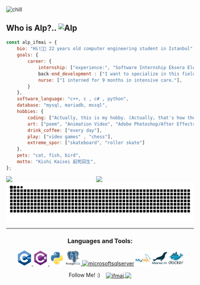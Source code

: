 <img align="center" src="https://i.pinimg.com/originals/16/69/e5/1669e57761ccc67fa5e31a09a54764d0.gif" alt="chill"/>


## Who is Alp?.. <img src="https://images-wixmp-ed30a86b8c4ca887773594c2.wixmp.com/f/775dfae9-f9b5-46c9-bcd8-62e7d40ba177/dg8idr3-46121b2a-2beb-4f64-9caa-0d046f39eac0.gif?token=eyJ0eXAiOiJKV1QiLCJhbGciOiJIUzI1NiJ9.eyJzdWIiOiJ1cm46YXBwOjdlMGQxODg5ODIyNjQzNzNhNWYwZDQxNWVhMGQyNmUwIiwiaXNzIjoidXJuOmFwcDo3ZTBkMTg4OTgyMjY0MzczYTVmMGQ0MTVlYTBkMjZlMCIsIm9iaiI6W1t7InBhdGgiOiJcL2ZcLzc3NWRmYWU5LWY5YjUtNDZjOS1iY2Q4LTYyZTdkNDBiYTE3N1wvZGc4aWRyMy00NjEyMWIyYS0yYmViLTRmNjQtOWNhYS0wZDA0NmYzOWVhYzAuZ2lmIn1dXSwiYXVkIjpbInVybjpzZXJ2aWNlOmZpbGUuZG93bmxvYWQiXX0.miZMDoaMYjzwzNQZzuwxLvu2wrgaxbdJ_47bCgtl1PU" alt="Alp" width="65" height="65">

  
```javascript
const alp_ifmai = {
    bio: "Hi!👋🏻 22 years old computer engineering student in Istanbul",
    goals: {
        career: {
            internship: ["experience:", "Software Internship Eksera Electronic Computer - Intern"],
            back-end_development : ["I want to specialize in this field. My main areas of interest are back-end development and algorithms."],
            nurse: ["I interned for 9 months in intensive care."],
        }
    },
    software_language: "c++, c , c# , python",
    database: "mysql, mariadb, mssql",
    hobbies: {
        coding: ["Actually, this is my hobby. (Actually, that's how the story began.)"],
        art: ["poem", "Animation Video", "Adobe Photoshop/After Effects"],
        drink_coffee: ["every day"],
        play: ["video games" , "chess"],
        extreme_spor: ["skateboard", "roller skate"]
    },
    pets: "cat, fish, bird",
    motto: "Kishi Kaisei 起死回生",
};
```

<div>
  <img align="left" width="48%" src="https://github-readme-stats.vercel.app/api?username=ifmai&theme=dracula" />
  <img align="left" width="38%" src="https://github-readme-stats.vercel.app/api/top-langs/?username=ifmai&layout=compact&theme=dracula" />
</div>

<div>
<img align="center" src="https://github.com/s-shemmee/s-shemmee/blob/output/github-contribution-grid-snake-dark.svg" />
</div>

---

<h3 align="center">Languages and Tools:</h3>
<p align="center"> <a href="https://www.w3schools.com/cpp/" target="_blank" rel="noreferrer"> 
<img src="https://raw.githubusercontent.com/devicons/devicon/master/icons/cplusplus/cplusplus-original.svg" alt="cplusplus" width="40" height="40"/> </a><a href="https://www.w3schools.com/cs/" target="_blank" rel="noreferrer">
<img src="https://raw.githubusercontent.com/devicons/devicon/master/icons/csharp/csharp-original.svg" alt="csharp" width="40" height="40"/> </a>
<img src="https://raw.githubusercontent.com/devicons/devicon/master/icons/python/python-original.svg" alt="python" width="40" height="40"/></a> 
<a href="https://www.postgresql.org" target="_blank" rel="noreferrer"> <img src="https://raw.githubusercontent.com/devicons/devicon/master/icons/postgresql/postgresql-original-wordmark.svg" alt="postgresql" width="40" height="40"/> </a>
<a href="https://www.microsoft.com/tr-tr/sql-server/sql-server-2019" target="_blank" rel="noreferrer">
<img src="https://www.svgrepo.com/show/303229/microsoft-sql-server-logo.svg" alt="microsoftsqlserver" width="40" height="40" /></a>
<a href="https://www.mysql.com/" target="_blank" rel="noreferrer">
<img src="https://raw.githubusercontent.com/devicons/devicon/master/icons/mysql/mysql-original-wordmark.svg" alt="mysql" width="40" height="40" /></a>
<a href="https://mariadb.org/" target="_blank" rel="noreferrer">
<img src="https://raw.githubusercontent.com/devicons/devicon/6910f0503efdd315c8f9b858234310c06e04d9c0/icons/mariadb/mariadb-original-wordmark.svg" alt="mariadb" width="40" height="40"/></a>
<a href="https://www.docker.com/" target="_blank" rel="noreferrer">
<img src="https://raw.githubusercontent.com/devicons/devicon/6910f0503efdd315c8f9b858234310c06e04d9c0/icons/docker/docker-original-wordmark.svg" alt="docker" width="40" height="40"/></a>
</p>

<p align="center">
  Follow Me! :) &nbsp;&nbsp; <a href="https://linkedin.com/in/ifmai" target="blank">
    <img align="center" src="https://raw.githubusercontent.com/rahuldkjain/github-profile-readme-generator/master/src/images/icons/Social/linked-in-alt.svg" alt="ifmai" height="20" width="30" />
  </a>
<img src="https://i.pinimg.com/originals/d3/6c/ec/d36cece974faf2eb660a0f688550035e.gif" width="75" align="center">
</p>
</br>
